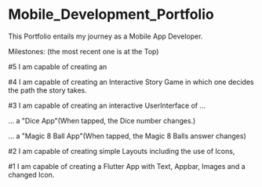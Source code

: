 # Mobile_Development_Portfolio
This Portfolio entails my journey as a Mobile App Developer. 

Milestones: (the most recent one is at the Top)

#5 I am capable of creating an  


#4 I am capable of creating an Interactive Story Game in which one decides the path the story takes.


#3 I am capable of creating an interactive UserInterface of ...

... a "Dice App"(When tapped, the Dice number changes.)

... a "Magic 8 Ball App"(When tapped, the Magic 8 Balls answer changes)


#2 I am capable of creating simple Layouts including the use of Icons, 


#1 I am capable of creating a Flutter App with Text, Appbar, Images and a changed Icon.
